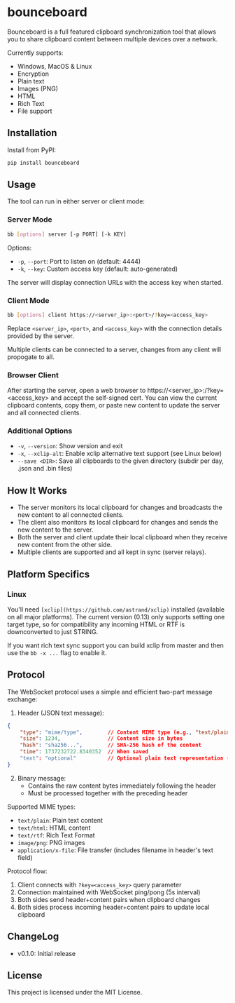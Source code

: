 # bounceboard

Bounceboard is a full featured clipboard synchronization tool that allows you to share clipboard content between multiple devices over a network.

Currently supports:
- Windows, MacOS & Linux
- Encryption
- Plain text
- Images (PNG)
- HTML
- Rich Text
- File support

## Installation

Install from PyPI:
```sh
pip install bounceboard
```

## Usage

The tool can run in either server or client mode:

### Server Mode
```sh
bb [options] server [-p PORT] [-k KEY]
```
Options:
- `-p`, `--port`: Port to listen on (default: 4444)
- `-k`, `--key`: Custom access key (default: auto-generated)

The server will display connection URLs with the access key when started.

### Client Mode
```sh
bb [options] client https://<server_ip>:<port>/?key=<access_key>
```
Replace `<server_ip>`, `<port>`, and `<access_key>` with the connection details provided by the server.

Multiple clients can be connected to a server, changes from any client will propogate to all.

### Browser Client
After starting the server, open a web browser to https://<server_ip>:<port>/?key=<access_key> and accept the self-signed cert.
You can view the current clipboard contents, copy them, or paste new content to update the server and all connected clients.

### Additional Options
- `-v`, `--version`: Show version and exit
- `-x`, `--xclip-alt`: Enable xclip alternative text support (see Linux below)
- `--save <DIR>`: Save all clipboards to the given directory (subdir per day, <hash>.json and <hash>.bin files)

## How It Works

- The server monitors its local clipboard for changes and broadcasts the new content to all connected clients.
- The client also monitors its local clipboard for changes and sends the new content to the server.
- Both the server and client update their local clipboard when they receive new content from the other side.
- Multiple clients are supported and all kept in sync (server relays).

## Platform Specifics

### Linux

You'll need `[xclip](https://github.com/astrand/xclip)` installed (available on all major platforms). The current version (0.13) only supports setting one target type, so for compatibility any incoming HTML or RTF is downconverted to just STRING.

If you want rich text sync support you can build xclip from master and then use the `bb -x ...` flag to enable it.

## Protocol

The WebSocket protocol uses a simple and efficient two-part message exchange:

1. Header (JSON text message):
```json
{
    "type": "mime/type",        // Content MIME type (e.g., "text/plain", "image/png")
    "size": 1234,               // Content size in bytes
    "hash": "sha256...",        // SHA-256 hash of the content
    "time": 1737232722.8340352  // When saved
    "text": "optional"          // Optional plain text representation (filename for x-file)
}
```

2. Binary message:
   - Contains the raw content bytes immediately following the header
   - Must be processed together with the preceding header

Supported MIME types:
- `text/plain`: Plain text content
- `text/html`: HTML content
- `text/rtf`: Rich Text Format
- `image/png`: PNG images
- `application/x-file`: File transfer (includes filename in header's text field)

Protocol flow:
1. Client connects with `?key=<access_key>` query parameter
2. Connection maintained with WebSocket ping/pong (5s interval)
3. Both sides send header+content pairs when clipboard changes
4. Both sides process incoming header+content pairs to update local clipboard

## ChangeLog

- v0.1.0: Initial release

## License

This project is licensed under the MIT License.
